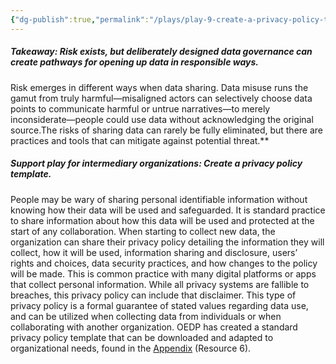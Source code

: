 ```yaml
---
{"dg-publish":true,"permalink":"/plays/play-9-create-a-privacy-policy-template/"}
---
```


##### **Takeaway: Risk exists, but deliberately designed data governance can create pathways for opening up data in responsible ways.**
Risk emerges in different ways when data sharing. Data misuse runs the gamut from truly harmful—misaligned actors can selectively choose data points to communicate harmful or untrue narratives—to merely inconsiderate—people could use data without acknowledging the original source.The risks of sharing data can rarely be fully eliminated, but there are practices and tools that can mitigate against potential threat.**

##### **Support play for intermediary organizations: Create a privacy policy template.**
People may be wary of sharing personal identifiable information without knowing how their data will be used and safeguarded. It is standard practice to share information about how this data will be used and protected at the start of any collaboration. When starting to collect new data, the organization can share their privacy policy detailing the information they will collect, how it will be used, information sharing and disclosure, users’  rights and choices, data security practices, and how changes to the policy will be made. This is common practice with many digital platforms or apps that collect personal information. While all privacy systems are fallible to breaches, this privacy policy can include that disclaimer. This type of privacy policy is a formal guarantee of stated values regarding data use, and can be utilized when collecting data from individuals or when collaborating with another organization. OEDP has created a standard privacy policy template that can be downloaded and adapted to organizational needs, found in the [Appendix](https://docs.google.com/document/d/1CbNUyczCF5N8j4scna2uY9Y8jSRJWhbhG4H1TULtc8I/edit?tab=t.ltsayx3cgu98) (Resource 6).